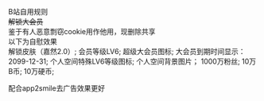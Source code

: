 B站自用规则<br />
<del>解锁大会员</del><br />
鉴于有人恶意剽窃cookie用作他用，现删除共享<br />
以下为自慰效果<br />
解锁皮肤（嘉然2.0）;
会员等级LV6;
超级大会员图标;
大会员到期时间显示：2099-12-31;
个人空间特殊LV6等级图标;
个人空间背景图片；
1000万粉丝;
10万B币;
10万硬币;


配合app2smile去广告效果更好
